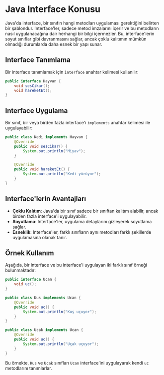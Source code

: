 # Java Interface Konusu

Java'da interface, bir sınıfın hangi metodları uygulaması gerektiğini belirten bir şablondur. Interface'ler, sadece metod imzalarını içerir ve bu metodların nasıl uygulanacağına dair herhangi bir bilgi içermezler. Bu, interface'lerin soyut sınıflar gibi davranmasını sağlar, ancak çoklu kalıtımın mümkün olmadığı durumlarda daha esnek bir yapı sunar.

## Interface Tanımlama

Bir interface tanımlamak için `interface` anahtar kelimesi kullanılır:

```java
public interface Hayvan {
    void sesCikar();
    void hareketEt();
}
```

## Interface Uygulama

Bir sınıf, bir veya birden fazla interface'i `implements` anahtar kelimesi ile uygulayabilir:

```java
public class Kedi implements Hayvan {
    @Override
    public void sesCikar() {
        System.out.println("Miyav");
    }

    @Override
    public void hareketEt() {
        System.out.println("Kedi yürüyor");
    }
}
```

## Interface'lerin Avantajları

- **Çoklu Kalıtım**: Java'da bir sınıf sadece bir sınıftan kalıtım alabilir, ancak birden fazla interface'i uygulayabilir.
- **Soyutlama**: Interface'ler, uygulama detaylarını gizleyerek soyutlama sağlar.
- **Esneklik**: Interface'ler, farklı sınıfların aynı metodları farklı şekillerde uygulamasına olanak tanır.

## Örnek Kullanım

Aşağıda, bir interface ve bu interface'i uygulayan iki farklı sınıf örneği bulunmaktadır:

```java
public interface Ucan {
    void uc();
}

public class Kus implements Ucan {
    @Override
    public void uc() {
        System.out.println("Kuş uçuyor");
    }
}

public class Ucak implements Ucan {
    @Override
    public void uc() {
        System.out.println("Uçak uçuyor");
    }
}
```

Bu örnekte, `Kus` ve `Ucak` sınıfları `Ucan` interface'ini uygulayarak kendi `uc` metodlarını tanımlarlar.